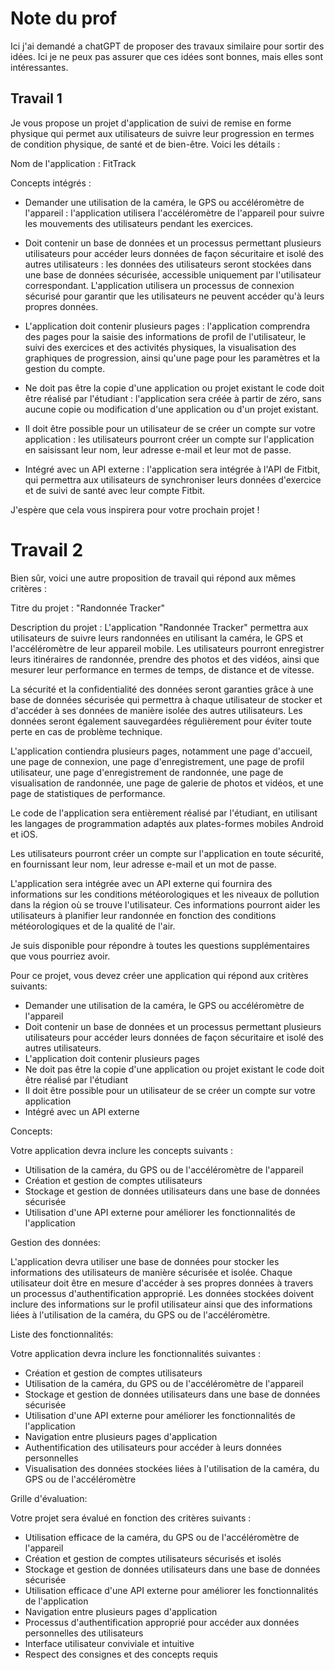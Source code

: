 # Note du prof

Ici j'ai demandé a chatGPT de proposer des travaux similaire pour sortir des idées. Ici je ne peux pas assurer que ces idées sont bonnes, mais elles sont intéressantes.

## Travail 1

Je vous propose un projet d'application de suivi de remise en forme physique qui permet aux utilisateurs de suivre leur progression en termes de condition physique, de santé et de bien-être. Voici les détails :

Nom de l'application : FitTrack

Concepts intégrés :

-   Demander une utilisation de la caméra, le GPS ou accéléromètre de l'appareil : l'application utilisera l'accéléromètre de l'appareil pour suivre les mouvements des utilisateurs pendant les exercices.
    
-   Doit contenir un base de données et un processus permettant plusieurs utilisateurs pour accéder leurs données de façon sécuritaire et isolé des autres utilisateurs : les données des utilisateurs seront stockées dans une base de données sécurisée, accessible uniquement par l'utilisateur correspondant. L'application utilisera un processus de connexion sécurisé pour garantir que les utilisateurs ne peuvent accéder qu'à leurs propres données.
    
-   L'application doit contenir plusieurs pages : l'application comprendra des pages pour la saisie des informations de profil de l'utilisateur, le suivi des exercices et des activités physiques, la visualisation des graphiques de progression, ainsi qu'une page pour les paramètres et la gestion du compte.
    
-   Ne doit pas être la copie d'une application ou projet existant le code doit être réalisé par l'étudiant : l'application sera créée à partir de zéro, sans aucune copie ou modification d'une application ou d'un projet existant.
    
-   Il doit être possible pour un utilisateur de se créer un compte sur votre application : les utilisateurs pourront créer un compte sur l'application en saisissant leur nom, leur adresse e-mail et leur mot de passe.
    
-   Intégré avec un API externe : l'application sera intégrée à l'API de Fitbit, qui permettra aux utilisateurs de synchroniser leurs données d'exercice et de suivi de santé avec leur compte Fitbit.
    

J'espère que cela vous inspirera pour votre prochain projet !


# Travail 2

Bien sûr, voici une autre proposition de travail qui répond aux mêmes critères :

Titre du projet : "Randonnée Tracker"

Description du projet : L'application "Randonnée Tracker" permettra aux utilisateurs de suivre leurs randonnées en utilisant la caméra, le GPS et l'accéléromètre de leur appareil mobile. Les utilisateurs pourront enregistrer leurs itinéraires de randonnée, prendre des photos et des vidéos, ainsi que mesurer leur performance en termes de temps, de distance et de vitesse.

La sécurité et la confidentialité des données seront garanties grâce à une base de données sécurisée qui permettra à chaque utilisateur de stocker et d'accéder à ses données de manière isolée des autres utilisateurs. Les données seront également sauvegardées régulièrement pour éviter toute perte en cas de problème technique.

L'application contiendra plusieurs pages, notamment une page d'accueil, une page de connexion, une page d'enregistrement, une page de profil utilisateur, une page d'enregistrement de randonnée, une page de visualisation de randonnée, une page de galerie de photos et vidéos, et une page de statistiques de performance.

Le code de l'application sera entièrement réalisé par l'étudiant, en utilisant les langages de programmation adaptés aux plates-formes mobiles Android et iOS.

Les utilisateurs pourront créer un compte sur l'application en toute sécurité, en fournissant leur nom, leur adresse e-mail et un mot de passe.

L'application sera intégrée avec un API externe qui fournira des informations sur les conditions météorologiques et les niveaux de pollution dans la région où se trouve l'utilisateur. Ces informations pourront aider les utilisateurs à planifier leur randonnée en fonction des conditions météorologiques et de la qualité de l'air.

Je suis disponible pour répondre à toutes les questions supplémentaires que vous pourriez avoir.

Pour ce projet, vous devez créer une application qui répond aux critères suivants:

-   Demander une utilisation de la caméra, le GPS ou accéléromètre de l'appareil
-   Doit contenir un base de données et un processus permettant plusieurs utilisateurs pour accéder leurs données de façon sécuritaire et isolé des autres utilisateurs.
-   L'application doit contenir plusieurs pages
-   Ne doit pas être la copie d'une application ou projet existant le code doit être réalisé par l'étudiant
-   Il doit être possible pour un utilisateur de se créer un compte sur votre application
-   Intégré avec un API externe

Concepts:

Votre application devra inclure les concepts suivants :

-   Utilisation de la caméra, du GPS ou de l'accéléromètre de l'appareil
-   Création et gestion de comptes utilisateurs
-   Stockage et gestion de données utilisateurs dans une base de données sécurisée
-   Utilisation d'une API externe pour améliorer les fonctionnalités de l'application

Gestion des données:

L'application devra utiliser une base de données pour stocker les informations des utilisateurs de manière sécurisée et isolée. Chaque utilisateur doit être en mesure d'accéder à ses propres données à travers un processus d'authentification approprié. Les données stockées doivent inclure des informations sur le profil utilisateur ainsi que des informations liées à l'utilisation de la caméra, du GPS ou de l'accéléromètre.

Liste des fonctionnalités:

Votre application devra inclure les fonctionnalités suivantes :

-   Création et gestion de comptes utilisateurs
-   Utilisation de la caméra, du GPS ou de l'accéléromètre de l'appareil
-   Stockage et gestion de données utilisateurs dans une base de données sécurisée
-   Utilisation d'une API externe pour améliorer les fonctionnalités de l'application
-   Navigation entre plusieurs pages d'application
-   Authentification des utilisateurs pour accéder à leurs données personnelles
-   Visualisation des données stockées liées à l'utilisation de la caméra, du GPS ou de l'accéléromètre

Grille d'évaluation:

Votre projet sera évalué en fonction des critères suivants :

-   Utilisation efficace de la caméra, du GPS ou de l'accéléromètre de l'appareil
-   Création et gestion de comptes utilisateurs sécurisés et isolés
-   Stockage et gestion de données utilisateurs dans une base de données sécurisée
-   Utilisation efficace d'une API externe pour améliorer les fonctionnalités de l'application
-   Navigation entre plusieurs pages d'application
-   Processus d'authentification approprié pour accéder aux données personnelles des utilisateurs
-   Interface utilisateur conviviale et intuitive
-   Respect des consignes et des concepts requis